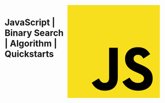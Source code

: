 <img src="assets/js.svg" alt="JavaScript" style="width: 300px;" align="right">

# JavaScript | Binary Search | Algorithm | Quickstarts
